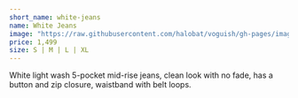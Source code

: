 ```yaml
---
short_name: white-jeans
name: White Jeans
image: "https://raw.githubusercontent.com/halobat/voguish/gh-pages/images/jeans.png"
price: 1,499
size: S | M | L | XL
---
```


White light wash 5-pocket mid-rise jeans, clean look with no fade, has a button and zip closure, waistband with belt loops.
